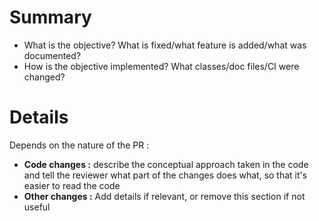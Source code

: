 # Summary

- What is the objective? What is fixed/what feature is added/what was documented?
- How is the objective implemented? What classes/doc files/CI were changed?

# Details

Depends on the nature of the PR :
- **Code changes :** describe the conceptual approach taken in the code and tell the reviewer what part of the changes does what, so that it's easier to read the code
- **Other changes :** Add details if relevant, or remove this section if not useful
